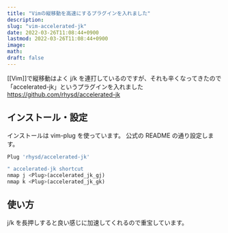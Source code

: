 ```yaml
---
title: "Vimの縦移動を高速にするプラグインを入れました"
description:
slug: "vim-accelerated-jk"
date: 2022-03-26T11:08:44+0900
lastmod: 2022-03-26T11:08:44+0900
image:
math:
draft: false
---
```


[[Vim]]で縦移動はよく j/k を連打しているのですが、それも辛くなってきたので「accelerated-jk」というプラグインを入れました
https://github.com/rhysd/accelerated-jk

## インストール・設定

インストールは vim-plug を使っています。
公式の README の通り設定します。

```javascript
Plug 'rhysd/accelerated-jk'

" accelerated-jk shortcut
nmap j <Plug>(accelerated_jk_gj)
nmap k <Plug>(accelerated_jk_gk)
```

## 使い方

j/k を長押しすると良い感じに加速してくれるので重宝しています。
